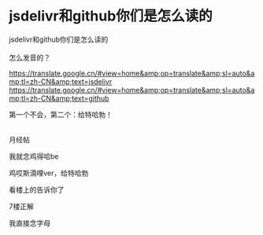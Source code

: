 # jsdelivr和github你们是怎么读的


jsdelivr和github你们是怎么读的<br />
<br />
怎么发音的？

https://translate.google.cn/#view=home&amp;op=translate&amp;sl=auto&amp;tl=zh-CN&amp;text=jsdelivr<br />
https://translate.google.cn/#view=home&amp;op=translate&amp;sl=auto&amp;tl=zh-CN&amp;text=github

第一个不会，第二个：给特哈勃！<br />
<br />
<img src="static/image/smiley/default/shy.gif" smilieid="8" border="0" alt="" /><img src="static/image/smiley/default/cry.gif" smilieid="4" border="0" alt="" /><img src="static/image/smiley/default/cry.gif" smilieid="4" border="0" alt="" />

月经帖　　

我就念鸡得哈be

鸡哎斯滴哩ver，给特哈勃

看楼上的告诉你了 

7楼正解

我直接念字母

